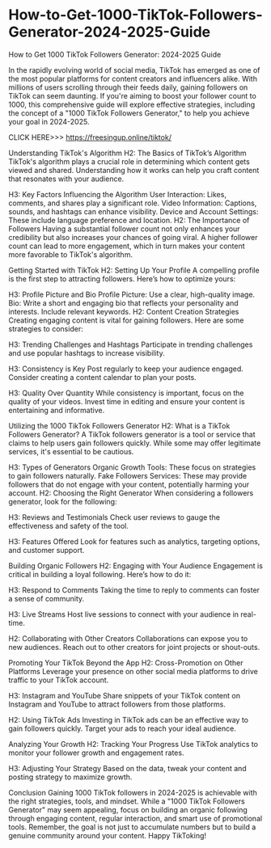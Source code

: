# How-to-Get-1000-TikTok-Followers-Generator-2024-2025-Guide
How to Get 1000 TikTok Followers Generator: 2024-2025 Guide

In the rapidly evolving world of social media, TikTok has emerged as one of the most popular platforms for content creators and influencers alike. With millions of users scrolling through their feeds daily, gaining followers on TikTok can seem daunting. If you're aiming to boost your follower count to 1000, this comprehensive guide will explore effective strategies, including the concept of a "1000 TikTok Followers Generator," to help you achieve your goal in 2024-2025.

CLICK HERE>>> https://freesingup.online/tiktok/

Understanding TikTok's Algorithm
H2: The Basics of TikTok’s Algorithm
TikTok's algorithm plays a crucial role in determining which content gets viewed and shared. Understanding how it works can help you craft content that resonates with your audience.

H3: Key Factors Influencing the Algorithm
User Interaction: Likes, comments, and shares play a significant role.
Video Information: Captions, sounds, and hashtags can enhance visibility.
Device and Account Settings: These include language preference and location.
H2: The Importance of Followers
Having a substantial follower count not only enhances your credibility but also increases your chances of going viral. A higher follower count can lead to more engagement, which in turn makes your content more favorable to TikTok's algorithm.

Getting Started with TikTok
H2: Setting Up Your Profile
A compelling profile is the first step to attracting followers. Here’s how to optimize yours:

H3: Profile Picture and Bio
Profile Picture: Use a clear, high-quality image.
Bio: Write a short and engaging bio that reflects your personality and interests. Include relevant keywords.
H2: Content Creation Strategies
Creating engaging content is vital for gaining followers. Here are some strategies to consider:

H3: Trending Challenges and Hashtags
Participate in trending challenges and use popular hashtags to increase visibility.

H3: Consistency is Key
Post regularly to keep your audience engaged. Consider creating a content calendar to plan your posts.

H3: Quality Over Quantity
While consistency is important, focus on the quality of your videos. Invest time in editing and ensure your content is entertaining and informative.

Utilizing the 1000 TikTok Followers Generator
H2: What is a TikTok Followers Generator?
A TikTok followers generator is a tool or service that claims to help users gain followers quickly. While some may offer legitimate services, it's essential to be cautious.

H3: Types of Generators
Organic Growth Tools: These focus on strategies to gain followers naturally.
Fake Followers Services: These may provide followers that do not engage with your content, potentially harming your account.
H2: Choosing the Right Generator
When considering a followers generator, look for the following:

H3: Reviews and Testimonials
Check user reviews to gauge the effectiveness and safety of the tool.

H3: Features Offered
Look for features such as analytics, targeting options, and customer support.

Building Organic Followers
H2: Engaging with Your Audience
Engagement is critical in building a loyal following. Here’s how to do it:

H3: Respond to Comments
Taking the time to reply to comments can foster a sense of community.

H3: Live Streams
Host live sessions to connect with your audience in real-time.

H2: Collaborating with Other Creators
Collaborations can expose you to new audiences. Reach out to other creators for joint projects or shout-outs.

Promoting Your TikTok Beyond the App
H2: Cross-Promotion on Other Platforms
Leverage your presence on other social media platforms to drive traffic to your TikTok account.

H3: Instagram and YouTube
Share snippets of your TikTok content on Instagram and YouTube to attract followers from those platforms.

H2: Using TikTok Ads
Investing in TikTok ads can be an effective way to gain followers quickly. Target your ads to reach your ideal audience.

Analyzing Your Growth
H2: Tracking Your Progress
Use TikTok analytics to monitor your follower growth and engagement rates.

H3: Adjusting Your Strategy
Based on the data, tweak your content and posting strategy to maximize growth.

Conclusion
Gaining 1000 TikTok followers in 2024-2025 is achievable with the right strategies, tools, and mindset. While a "1000 TikTok Followers Generator" may seem appealing, focus on building an organic following through engaging content, regular interaction, and smart use of promotional tools. Remember, the goal is not just to accumulate numbers but to build a genuine community around your content. Happy TikToking!

